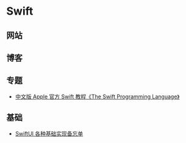 # Swift

## 网站

## 博客

## 专题
- [中文版 Apple 官方 Swift 教程《The Swift Programming Language》](https://github.com/numbbbbb/the-swift-programming-language-in-chinese)

## 基础 
- [SwiftUI 各种基础实现备忘单](https://github.com/SimpleBoilerplates/SwiftUI-Cheat-Sheet)









